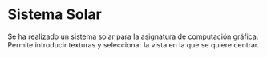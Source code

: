 # Sistema Solar
Se ha realizado un sistema solar para la asignatura de computación gráfica. Permite introducir texturas y seleccionar la vista en la que se quiere centrar.
